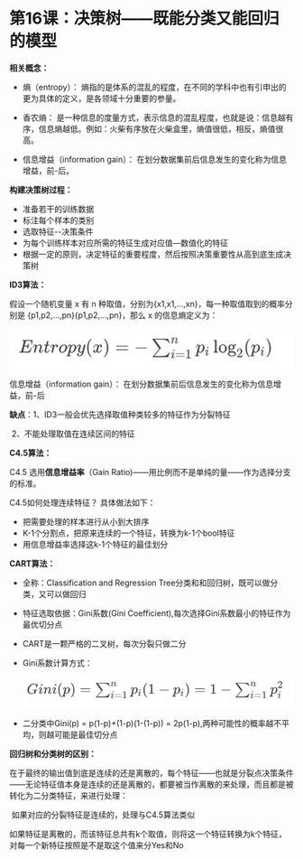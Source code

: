 # 第16课：决策树——既能分类又能回归的模型

**相关概念：**

* 熵（entropy）： 熵指的是体系的混乱的程度，在不同的学科中也有引申出的更为具体的定义，是各领域十分重要的参量。

* 香农熵： 是一种信息的度量方式，表示信息的混乱程度，也就是说：信息越有序，信息熵越低。例如：火柴有序放在火柴盒里，熵值很低，相反，熵值很高。

* 信息增益（information gain）： 在划分数据集前后信息发生的变化称为信息增益，前-后。

**构建决策树过程：**

* 准备若干的训练数据
* 标注每个样本的类别
* 选取特征--决策条件
* 为每个训练样本对应所需的特征生成对应值—数值化的特征
* 根据一定的原则，决定特征的重要程度，然后按照决策重要性从高到底生成决策树

**ID3算法：**

假设一个随机变量 x 有 n 种取值，分别为{x1,x1,...,xn}，每一种取值取到的概率分别是 {p1,p2,...,pn}{p1,p2,...,pn}，那么 x 的信息熵定义为：

![image-20181225215306742](../img/image-20181225215306742.png)

信息增益（information gain）： 在划分数据集前后信息发生的变化称为信息增益，前-后

**缺点**：1、ID3一般会优先选择取值种类较多的特征作为分裂特征

​	   2、不能处理取值在连续区间的特征

**C4.5算法：**

C4.5 选用**信息增益率**（Gain Ratio)——用比例而不是单纯的量——作为选择分支的标准。

C4.5如何处理连续特征？ 具体做法如下：

* 把需要处理的样本进行从小到大排序
* K-1个分割点，把原来连续的一个特征，转换为k-1个bool特征
* 用信息增益率选择这k-1个特征的最佳划分

**CART算法：**

* 全称：Classification and Regression Tree分类和和回归树，既可以做分类，又可以做回归

* 特征选取依据：Gini系数(Gini Coefficient),每次选择Gini系数最小的特征作为最优切分点

* CART是一颗严格的二叉树，每次分裂只做二分

* Gini系数计算方式： 

  ![image-20181225220519953](../img/image-20181225220519953.png)

* 二分类中Gini(p) = p(1-p)+(1-p)(1-(1-p)) = 2p(1-p),两种可能性的概率越不平均，则越可能是最佳切分点

**回归树和分类树的区别：**

​	在于最终的输出值到底是连续的还是离散的，每个特征——也就是分裂点决策条件——无论特征值本身是连续的还是离散的，都要被当作离散的来处理，而且都是被转化为二分类特征，来进行处理：

​	如果对应的分裂特征是连续的，处理与C4.5算法类似

​	如果特征是离散的，而该特征总共有k个取值，则将这一个特征转换为k个特征，对每一个新特征按照是不是取这个值来分Yes和No

























